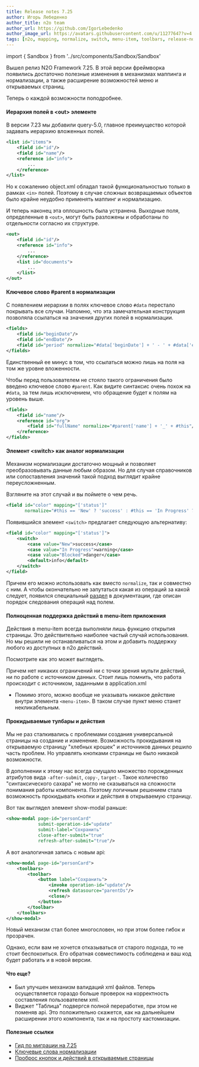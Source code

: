 ```yaml
---
title: Release notes 7.25
author: Игорь Лебеденко
author_title: n2o team
author_url: https://github.com/IgorLebedenko
author_image_url: https://avatars.githubusercontent.com/u/11277647?v=4
tags: [n2o, mapping, normalize, switch, menu-item, toolbars, release-note, 7.25.0]
---
```


import { Sandbox } from '../src/components/Sandbox/Sandbox'

Вышел релиз N2O Framework 7.25.
В этой версии фреймворка появились достаточно полезные изменения в механизмах маппинга и нормализации,
а также расширение возможностей меню и открываемых страниц.

Теперь о каждой возможности поподробнее.

<!--truncate-->

#### Иерархия полей в &lt;out&gt; элементе

В версии 7.23 мы добавили query-5.0, главное преимущество которой задавать иерархию вложенных полей.

```xml
<list id="items">
    <field id="id"/>
    <field id="name"/>
    <reference id="info">
        ...
    </reference>
</list>
```

Но к сожалению object.xml обладал такой функциональностью только в рамках `<in>` полей.
Поэтому в случае сложных возвращаемых объектов было крайне неудобно применять маппинг и нормализацию.

И теперь наконец эта оплошность была устранена. Выходные поля, определенные в `<out>`,
могут быть разложены и обработаны по отдельности согласно их структуре.
```xml
<out>
    <field id="id"/>
    <reference id="info">
        ...
    </reference>
    <list id="documents">
        ...
    </list>
</out>
```

#### Ключевое слово #parent в нормализации

С появлением иерархии в полях ключевое слово `#data` перестало покрывать все случаи.
Напомню, что эта замечательная конструкция позволяла ссылаться на значения других полей в нормализации.
```xml
<fields>
    <field id="beginDate"/>
    <field id="endDate"/>
    <field id="period" normalize="#data['beginDate'] + ' - ' + #data['endDate']"/>
</fields>
```
Единственный ее минус в том, что ссылаться можно лишь на поля на том же уровне вложенности.

Чтобы перед пользователем не стояло такого ограничения было введено ключевое слово `#parent`.
Как видите синтаксис очень похож на `#data`, за тем лишь исключением, что обращение будет к полям на уровень выше.

```xml
<fields>
    <field id="name"/>
    <reference id="org">
        <field id="fullName" normalize="#parent['name'] + '_' + #this"/>
    </reference>
</fields>
```

#### Элемент &lt;switch&gt; как аналог нормализации

Механизм нормализации достаточно мощный и позволяет преобразовывать данные любым образом.
Но для случая справочников или сопоставления значений такой подход выглядит крайне переусложненным.

Взгляните на этот случай и вы поймете о чем речь.
```xml
<field id="color" mapping="['status']"
       normalize="#this == 'New' ? 'success' : #this == 'In Progress' ? 'warning' : #this == 'Blocked'? 'danger' : 'info'"/>
```

Появившийся элемент `<switch>` предлагает следующую альтернативу:

```xml
<field id="color" mapping="['status']">
    <switch>
        <case value="New">success</case>
        <case value="In Progress">warning</case>
        <case value="Blocked">danger</case>
        <default>info</default>
    </switch>
</field>
```

Причем его можно использовать как вместо `normalize`, так и совместно с ним.
А чтобы окончательно не запутаться какая из операций за какой следует,
появился специальный [раздел](/docs/guides/manual/data#field_operation_order) в документации,
где описан порядок следования операций над полем.

#### Полноценная поддержка действий в menu-item приложения

Действия в menu-item всегда выполняли лишь функцию открытия страницы.
Это действительно наиболее частый случай использования.
Но мы решили не останавливаться на этом и добавить поддержку любого из доступных в n2o действий.

Посмотрите как это может выглядеть.
<Sandbox height={300} projectId="versions_7.25_actions_in_menu" showHeader/>

Причем нет никаких ограничений ни с точки зрения мульти действий, ни по работе с источником данных.
Стоит лишь помнить, что работа происходит с источником, заданными в application.xml

* Помимо этого, можно вообще не указывать никакое действие внутри элемента `<menu-item>`.
В таком случае пункт меню станет некликабельным.

<Sandbox height={200} projectId="versions_7.25_unclickable_menu_item" showHeader/>

#### Прокидываемые тулбары и действия

Мы не раз сталкивались с проблемами создания универсальной страницы на создание и изменение.
Возможность прокидывания на открываемую страницу "хлебных крошек" и источников данных решило часть проблем.
Но управлять кнопками страницы не было никакой возможности.

В дополнении к этому нас всегда смущало множество порожденных атрибутов вида `-after-submit`, `copy-`, `target-`.
Такое количество "синтаксического сахара" не могло не сказываться на сложности понимания работы компонента.
Поэтому логичным решением стала возможность прокидывать кнопки и действия в открываемую страницу.

Вот так выглядел элемент show-modal раньше:
```xml
<show-modal page-id="personCard"
            submit-operation-id="update"
            submit-label="Сохранить"
            close-after-submit="true"
            refresh-after-submit="true"/>
```

А вот аналогичная запись с новым api:
```xml
<show-modal page-id="personCard">
    <toolbars>
        <toolbar>
            <button label="Сохранить">
                <invoke operation-id="update"/>
                <refresh datasource="parentDs"/>
                <close/>
            </button>
        </toolbar>
    </toolbars>
</show-modal>
```
Новый механизм стал более многословен, но при этом более гибок и прозрачен.

Однако, если вам не хочется отказываться от старого подхода, то не стоит беспокоиться.
Его обратная совместимость соблюдена и ваш код будет работать и в новой версии.

#### Что еще?

- Был улучшен механизм валидаций xml файлов.
Теперь осуществляется гораздо больше проверок на корректность составления пользователем xml.
- Виджет "Таблица" подвергся полной переработке, при этом не поменяв api. Это положительно скажется,
как на дальнейшем расширении этого компонента, так и на простоту кастомизации.

#### Полезные ссылки

- [Гид по миграции на 7.25](/docs/guides/migration/to_7_25)
- [Ключевые слова нормализации](/docs/guides/manual/data#normalize_keywords)
- [Проброс кнопок и действий в открываемые страницы](/docs/guides/manual/actions#page_toolbar_passing)
